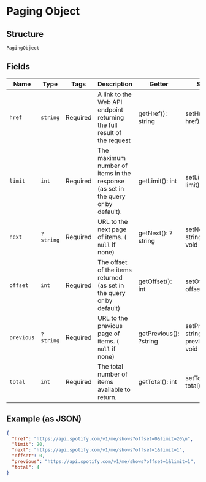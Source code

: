 
# Paging Object

## Structure

`PagingObject`

## Fields

| Name | Type | Tags | Description | Getter | Setter |
|  --- | --- | --- | --- | --- | --- |
| `href` | `string` | Required | A link to the Web API endpoint returning the full result of the request | getHref(): string | setHref(string href): void |
| `limit` | `int` | Required | The maximum number of items in the response (as set in the query or by default). | getLimit(): int | setLimit(int limit): void |
| `next` | `?string` | Required | URL to the next page of items. ( `null` if none) | getNext(): ?string | setNext(?string next): void |
| `offset` | `int` | Required | The offset of the items returned (as set in the query or by default) | getOffset(): int | setOffset(int offset): void |
| `previous` | `?string` | Required | URL to the previous page of items. ( `null` if none) | getPrevious(): ?string | setPrevious(?string previous): void |
| `total` | `int` | Required | The total number of items available to return. | getTotal(): int | setTotal(int total): void |

## Example (as JSON)

```json
{
  "href": "https://api.spotify.com/v1/me/shows?offset=0&limit=20\n",
  "limit": 20,
  "next": "https://api.spotify.com/v1/me/shows?offset=1&limit=1",
  "offset": 0,
  "previous": "https://api.spotify.com/v1/me/shows?offset=1&limit=1",
  "total": 4
}
```

